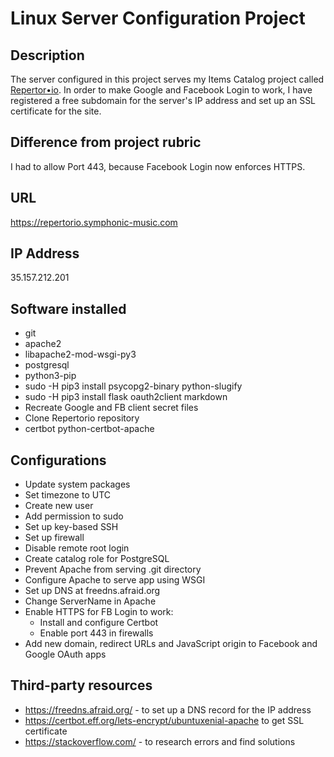 # Linux Server Configuration Project

## Description

The server configured in this project serves my Items Catalog project called [Repertor&bull;io](https://github.com/albert-nagy/Repertorio).
In order to make Google and Facebook Login to work, I have registered a free subdomain for the server's IP address and set up an SSL certificate for the site.

## Difference from project rubric

I had to allow Port 443, because Facebook Login now enforces HTTPS.

## URL

https://repertorio.symphonic-music.com

## IP Address

35.157.212.201

## Software installed

- git
- apache2
- libapache2-mod-wsgi-py3
- postgresql
- python3-pip
- sudo -H pip3 install psycopg2-binary python-slugify
- sudo -H pip3 install flask oauth2client markdown
- Recreate Google and FB client secret files
- Clone Repertorio repository
- certbot python-certbot-apache

## Configurations

- Update system packages
- Set timezone to UTC
- Create new user
- Add permission to sudo
- Set up key-based SSH
- Set up firewall
- Disable remote root login
- Create catalog role for PostgreSQL
- Prevent Apache from serving .git directory
- Configure Apache to serve app using WSGI
- Set up DNS at freedns.afraid.org
- Change ServerName in Apache 
- Enable HTTPS for FB Login to work:
	- Install and configure Certbot
	- Enable port 443 in firewalls
- Add new domain, redirect URLs and JavaScript origin to Facebook and Google OAuth apps

## Third-party resources

- https://freedns.afraid.org/ - to set up a DNS record for the IP address
- https://certbot.eff.org/lets-encrypt/ubuntuxenial-apache to get SSL certificate
- https://stackoverflow.com/ - to research errors and find solutions
